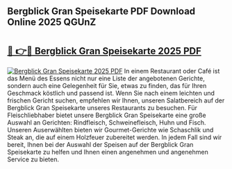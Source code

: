 ## Bergblick Gran Speisekarte PDF Download Online 2025 QGUnZ

# <h2><a href="http://gccgzqt.nevu.top/?p=Bergblick+Gran+Speisekarte">🔗 👉🔴 Bergblick Gran Speisekarte 2025 PDF</a></h2>

[![Bergblick Gran Speisekarte 2025 PDF](https://i.imgur.com/dBaPXMq.png)](http://gccgzqt.nevu.top/?p=Bergblick+Gran+Speisekarte)
In einem Restaurant oder Café ist das Menü des Essens nicht nur eine Liste der angebotenen Gerichte, sondern auch eine Gelegenheit für Sie, etwas zu finden, das für Ihren Geschmack köstlich und passend ist. Wenn Sie nach einem leichten und frischen Gericht suchen, empfehlen wir Ihnen, unseren Salatbereich auf der Bergblick Gran Speisekarte unseres Restaurants zu besuchen. Für Fleischliebhaber bietet unsere Bergblick Gran Speisekarte eine große Auswahl an Gerichten: Rindfleisch, Schweinefleisch, Huhn und Fisch. Unseren Auserwählten bieten wir Gourmet-Gerichte wie Schaschlik und Steak an, die auf einem Holzfeuer zubereitet werden. In jedem Fall sind wir bereit, Ihnen bei der Auswahl der Speisen auf der Bergblick Gran Speisekarte zu helfen und Ihnen einen angenehmen und angenehmen Service zu bieten.
